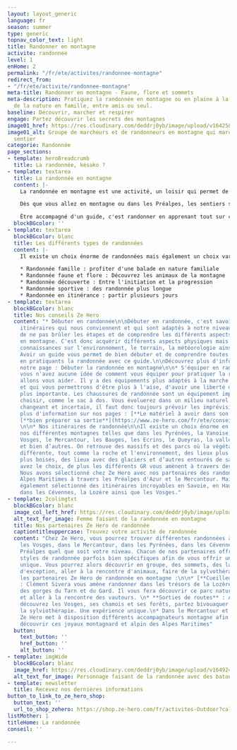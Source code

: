 ```yaml
---
layout: layout_generic
language: fr
season: summer
type: generic
topnav_color_text: light
title: Randonner en montagne
activite: randonnee
level: 1
enHome: 2
permalink: "/fr/ete/activites/randonnee-montagne"
redirect_from:
- "/fr/ete/activite/randonnee-montagne"
meta-title: Randonner en montagne - Faune, flore et sommets
meta-description: Pratiquez la randonnée en montagne ou en plaine à la découverte
  de la nature en famille, entre amis ou seul.
baseline: Découvrir, marcher et respirer
engage: Partez découvrir les secrets des montagnes
image01_href: https://res.cloudinary.com/deddrj0yb/image/upload/v1642582618/website/summer/pexels-eric-sanman-1365425_uouohg.jpg
image01_alt: Groupe de marcheurs et de randonneurs en montagne qui marchent sur un
  sentier
categorie: Randonnée
page_sections:
- template: heroBreadcrumb
  title: La randonnée, késako ?
- template: textarea
  title: La randonnée en montagne
  content: |-
    La randonnée en montagne est une activité, un loisir qui permet de marcher sur des sentiers balisés. Randonner en montagne, c’est s'en aller marcher en suivant un itinéraire, c’est découvrir un environnement naturel, des lacs, sa faune et flore et ses sommets. Partir en randonnée, c’est faire une activité physique agréable dans un cadre magnifique. C’est également aller dans des lieux inaccessibles en voiture, dans le calme afin de se faire du bien. Elle peut se pratiquer seul ou en groupe, accompagné ou non d’un accompagnateur de moyenne montagne ou d'un guide.

    Dès que vous allez en montagne ou dans les Préalpes, les sentiers seront balisés par des panneaux, vous retrouverez également des marques au sol de peinture par exemple jaune, blanche et rouge pour les GR (grande randonnée) mais aussi des cairns (petite pyramide de pierre faite par l’homme).

    Être accompagné d'un guide, c'est randonner en apprenant tout sur ce qu'il vous entoure, c'est être guidé vers les plus beaux lieux.
  blockBGcolor: ''
- template: textarea
  blockBGcolor: blanc
  title: Les différents types de randonnées
  content: |-
    Il existe un choix énorme de randonnées mais également un choix varié de types de randonnées. Chacune peut être spécifique par ses sentiers, son dénivelé et ses kilomètres, pour son accessibilité, ses points remarquables etc. Afin que vous vous retrouviez dans ces différents types de randonnées, nous avons créé une segmentation pour vous permettre de trouver la randonnée qui vous convient :

    * Randonnée famille : profiter d'une balade en nature familiale
    * Randonnée faune et flore : Découvrez les animaux de la montagne
    * Randonnée découverte : Entre l'initiation et la progression
    * Randonnée sportive : des randonnée plus longue
    * Randonnée en itinérance : partir plusieurs jours
- template: textarea
  blockBGcolor: blanc
  title: Nos conseils Ze Hero
  content: "* Débuter en randonnée\n\nDébuter en randonnée, c'est savoir faire les
    itinéraires qui nous conviennent et qui sont adaptés à notre niveau. Il est important
    de ne pas brûler les étapes et de comprendre les différents aspects de la randonnée
    en montagne. C'est donc acquérir différents aspects physiques mais également des
    connaissances sur l'environnement, le terrain, la météorologie ainsi que le matériel.
    Avoir un guide vous permet de bien débuter et de comprendre toutes ces notions
    en pratiquants la randonnée avec ce guide.\n\nDécouvrez plus d'information sur
    notre page : Débuter la randonnée en montagne\n\n* S'équiper en randonnée\n\nSi
    vous n'avez aucune idée de comment vous équiper pour pratiquer la randonnée, nous
    allons vous aider. Il y a des équipements plus adaptés à la marche et à la randonnée
    et qui vous permettrons d'être plus à l'aise, d'avoir une liberté de mouvement
    plus importante. Les chaussures de randonnée sont un équipement important à bien
    choisir, comme le sac à dos. Vous évoluerez dans un milieu naturel qui peut être
    changeant et incertain, il faut donc toujours prévoir les imprévisibilités.\n\nDécouvrez
    plus d'information sur nos pages : [**Le matériel à avoir dans son sac **](https://www.ze-hero.com/fr/ete/conseils/liste-materiel-randonnee)et
    [**bien préparer sa sortie**](https://www.ze-hero.com/fr/ete/conseils/preparer-sa-sortie-randonnee-a-la-journee)**.**
    \n\n* Nos itinéraires de randonnée\n\nIl existe un choix énorme en France avec
    nos différentes montagnes telles que dans les Pyrénées, la Vanoise, le Jura, les
    Vosges, le Mercantour, les Bauges, les Ecrins, le Queyras, la vallée de Chamonix
    et bien d’autres. On retrouve des massifs et des parcs où la végétation est très
    différente, tout comme la roche et l'environnement, des lieux plus minérales ou
    plus boisés, des lieux avec des glaciers et d’autres entourés de sapins. Vous
    avez le choix, de plus les différents GR vous amènent à travers des lieux uniques.
    Nous avons sélectionné chez Ze Hero avec nos partenaires des randonnées dans les
    Alpes Maritimes à travers les Préalpes d'Azur et le Mercantour. Mais nous avons
    également sélectionné des itinéraires incroyables en Savoie, en Haute Savoie,
    dans les Cévennes, la Lozère ainsi que les Vosges."
- template: 2colimgtxt
  blockBGcolor: blanc
  image_col_left_href: https://res.cloudinary.com/deddrj0yb/image/upload/v1646301523/website/summer/lucas-favre-GzcI_rMNclY-unsplash_rwravw.jpg
  alt_text_for_image: Femme faisant de la randonnée en montagne
  title: Nos partenaires Ze Hero de randonnée
  captiontitleuppercase: Trouvez votre activité de randonnée
  content: "Chez Ze Hero, vous pourrez trouver différentes randonnées à faire dans
    les Vosges, dans le Mercantour, dans les Pyrénées, dans les Cévennes et dans les
    Préalpes quel que soit votre niveau. Chacun de nos partenaires offre différents
    styles de randonnée parfois bien spécifiques afin de vous offrir une expérience
    unique. Vous pourrez alors découvrir en groupe, des sommets, des lacs, des lieux
    d'exception, aller à la rencontre d'animaux, faire de la sylvothérapie.\n\nVoici
    les partenaires Ze Hero de randonnée en montagne :\n\n* [**Cueilleur de sommets**](https://www.ze-hero.com/fr/ete/partenaires/clement-sivera)
    : Clément Sivera vous amène randonner dans les trésors de la Lozère, des Cévennes,
    des gorges du Tarn et du Gard. Il vous fera découvrir ce parc naturel fabuleux
    et aller à la rencontre des vautours. \n* **Sorties de routes** : Avec Albane,
    découvrez les Vosges, ses chamois et ses forêts, partez bivouaquer et faire de
    la sylviothérapie. Une expérience unique.\n* Dans le Mercantour et les Préalpes,
    Ze Hero met à disposition différents accompagnateurs montagne afin de vous faire
    découvrir ces joyaux montagnard et alpin des Alpes Maritimes"
  button:
    text_button: ''
    href_button: ''
    alt_button: ''
- template: imgWide
  blockBGcolor: blanc
  image_href: https://res.cloudinary.com/deddrj0yb/image/upload/v1649247144/website/assets/Personnages%20poses/Poses%20format%20large/Randonnee_Pose.png
  alt_text_for_image: Personnage faisant de la randonnée avec des batons
- template: newsletter
  title: Recevez nos dernières informations
button_to_link_to_ze_hero_shop:
  button_text: ''
  url_to_shop_zehero: https://shop.ze-hero.com/fr/activites-Outdoor?calessonstype=all&catypegenderlistsummer=all&calessonsactivitytype=all&start-date=
listMother: 1
titleHome: La randonnée
conseil: ''

---
```

